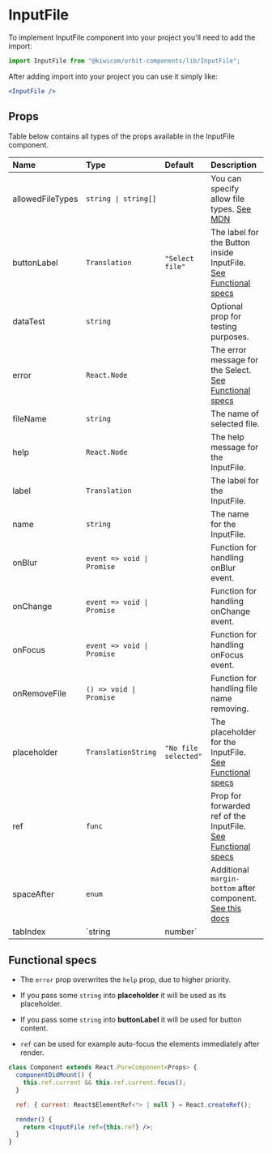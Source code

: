 # InputFile

To implement InputFile component into your project you'll need to add the import:

```jsx
import InputFile from "@kiwicom/orbit-components/lib/InputFile";
```

After adding import into your project you can use it simply like:

```jsx
<InputFile />
```

## Props

Table below contains all types of the props available in the InputFile component.

| Name             | Type                       | Default              | Description                                                                                                                                                               |
| :--------------- | :------------------------- | :------------------- | :------------------------------------------------------------------------------------------------------------------------------------------------------------------------ |
| allowedFileTypes | `string \| string[]`       |                      | You can specify allow file types. [See MDN](https://developer.mozilla.org/en-US/docs/Web/HTML/Element/input/file#Unique_file_type_specifiers)                             |
| buttonLabel      | `Translation`              | `"Select file"`      | The label for the Button inside InputFile. [See Functional specs](#functional-specs)                                                                                      |
| dataTest         | `string`                   |                      | Optional prop for testing purposes.                                                                                                                                       |
| error            | `React.Node`               |                      | The error message for the Select. [See Functional specs](#functional-specs)                                                                                               |
| fileName         | `string`                   |                      | The name of selected file.                                                                                                                                                |
| help             | `React.Node`               |                      | The help message for the InputFile.                                                                                                                                       |
| label            | `Translation`              |                      | The label for the InputFile.                                                                                                                                              |
| name             | `string`                   |                      | The name for the InputFile.                                                                                                                                               |
| onBlur           | `event => void \| Promise` |                      | Function for handling onBlur event.                                                                                                                                       |
| onChange         | `event => void \| Promise` |                      | Function for handling onChange event.                                                                                                                                     |
| onFocus          | `event => void \| Promise` |                      | Function for handling onFocus event.                                                                                                                                      |
| onRemoveFile     | `() => void \| Promise`    |                      | Function for handling file name removing.                                                                                                                                 |
| placeholder      | `TranslationString`        | `"No file selected"` | The placeholder for the InputFile. [See Functional specs](#functional-specs)                                                                                              |
| ref              | `func`                     |                      | Prop for forwarded ref of the InputFile. [See Functional specs](#functional-specs)                                                                                        |
| spaceAfter       | `enum`                     |                      | Additional `margin-bottom` after component. [See this docs](https://github.com/kiwicom/orbit-components/tree/master/packages/orbit-components/src/common/getSpacingToken) |
| tabIndex         | `string | number`          |                      | Specifies the tab order of an element                                                                                                                                     |

## Functional specs

- The `error` prop overwrites the `help` prop, due to higher priority.

- If you pass some `string` into **placeholder** it will be used as its placeholder.

- If you pass some `string` into **buttonLabel** it will be used for button content.

- `ref` can be used for example auto-focus the elements immediately after render.

```jsx
class Component extends React.PureComponent<Props> {
  componentDidMount() {
    this.ref.current && this.ref.current.focus();
  }

  ref: { current: React$ElementRef<*> | null } = React.createRef();

  render() {
    return <InputFile ref={this.ref} />;
  }
}
```
